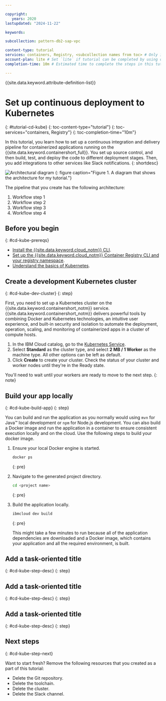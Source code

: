 ```yaml
---

copyright:
   years: 2020
lastupdated: "2024-11-22"

keywords:

subcollection: pattern-db2-sap-vpc

content-type: tutorial
services: containers, Registry, <subcollection names from toc> # Only if the tutorial includes multiple services. If it only uses your service, don't specify. DO NOT set any platform subcollections.
account-plan: lite # Set `lite` if tutorial can be completed by using only Lite plan services; Set `paid` if the tutorial requires a pay-go or subscription versions of plans for the service
completion-time: 10m # Estimated time to complete the steps in this tutorial. Minute values are supported up to 90 minutes. Whole hours are also supported; for example: 2h

---
```


{{site.data.keyword.attribute-definition-list}}




# Set up continuous deployment to Kubernetes
{: #tutorial-cd-kube}
{: toc-content-type="tutorial"} 
{: toc-services="containers, Registry"} 
{: toc-completion-time="10m"} 



In this tutorial, you learn how to set up a continuous integration and delivery pipeline for containerized applications running on the {{site.data.keyword.containershort_full}}. You set up source control, and then build, test, and deploy the code to different deployment stages. Then, you add integrations to other services like Slack notifications.
{: shortdesc}



![Architectural diagram](images/image.svg)
{: figure caption="Figure 1. A diagram that shows the architecture for my tutorial."}

The pipeline that you create has the following architecture:
1. Workflow step 1
1. Workflow step 2
1. Workflow step 3
1. Workflow step 4

## Before you begin
{: #cd-kube-prereqs}





* [Install the {{site.data.keyword.cloud_notm}} CLI](/docs/cli?topic=cloud-cli-getting-started).
* [Set up the {{site.data.keyword.cloud_notm}} Container Registry CLI and your registry namespace](/docs/services/Registry?topic=registry-registry_setup_cli_namespace).
* [Understand the basics of Kubernetes](https://kubernetes.io/docs/tutorials/kubernetes-basics/).



## Create a development Kubernetes cluster
{: #cd-kube-dev-cluster}
{: step}



First, you need to set up a Kubernetes cluster on the {{site.data.keyword.containershort_notm}} service. {{site.data.keyword.containershort_notm}} delivers powerful tools by combining Docker and Kubernetes technologies, an intuitive user experience, and built-in security and isolation to automate the deployment, operation, scaling, and monitoring of containerized apps in a cluster of compute hosts.

1. In the IBM Cloud catalog, go to the [Kubernetes Service](/kubernetes/catalog/cluster/create).
1. Select **Standard** as the cluster type, and select **2 MB / 1 Worker** as the machine type. All other options can be left as default.
1. Click **Create** to create your cluster. Check the status of your cluster and worker nodes until they're in the Ready state.

You'll need to wait until your workers are ready to move to the next step.
{: note}

## Build your app locally
{: #cd-kube-build-app}
{: step}



You can build and run the application as you normally would using `mvn` for Java&trade; local development or `npm` for Node.js development.  You can also build a Docker image and run the application in a container to ensure consistent execution locally and on the cloud. Use the following steps to build your docker image.

1. Ensure your local Docker engine is started.

   ```sh
   docker ps
   ```
   {: pre}

1. Navigate to the generated project directory.

   ```sh
   cd <project name>
   ```
   {: pre}

1. Build the application locally.

   ```sh
   ibmcloud dev build
   ```
   {: pre}

   This might take a few minutes to run because all of the application dependencies are downloaded and a Docker image, which contains your application and all the required environment, is built.

## Add a task-oriented title
{: #cd-kube-step-desc}
{: step}

## Add a task-oriented title
{: #cd-kube-step-desc}
{: step}

## Add a task-oriented title
{: #cd-kube-step-desc}
{: step}

## Next steps
{: #cd-kube-step-next}

Want to start fresh? Remove the following resources that you created as a part of this tutorial:

* Delete the Git repository.
* Delete the toolchain.
* Delete the cluster.
* Delete the Slack channel.
